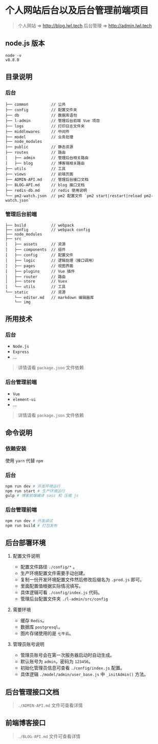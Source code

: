 # 个人网站后台以及后台管理前端项目
> 个人网站 => http://blog.lwl.tech
> 后台管理 => http://admin.lwl.tech

## node.js  版本
```text
node -v
v8.8.0
```

## 目录说明
### 后台
```text
├── common          // 公共
├── config          // 配置文件夹
├── db              // 数据库语句
├── l-admin         // 管理后台前端 Vue 项目
├── logs            // 打印日志文件夹
├── middlewares     // 中间件
├── model           // 业务处理
├── node_modules
├── public          // 静态资源
├── routes          // 路由
│   ├── admin       // 管理后台相关路由
│   ├── blog        // 博客端相关路由
├── utils           // 工具
├── views           // 前端页面
├── ADMIN-API.md    // 管理后台接口文档
├── BLOG-API.md     // blog 接口文档
├── redis-db.md     // redis 使用说明
└── pm2-watch.json  // pm2 配置文件 `pm2 start|restart|reload pm2-watch.json`
```

### 管理后台前端
```text
├── build           // webpack
├── config          // webpack config
├── node_modules
├── src
│   ├── assets      // 资源
│   ├── components  // 组件
│   ├── config      // 配置文件
│   ├── logic       // 逻辑处理（接口调用）
│   ├── pages       // 视图界面
│   ├── plugins     // Vue 插件
│   ├── router      // 路由
│   ├── store       // Vuex
│   └── utils       // 工具
└── static          // 资源
    └── editor.md   // markdown 编辑器库
    └── img
```
## 所用技术
### 后台
- `Node.js`
- `Express`
- ...
> 详情请看 `package.json` 文件依赖

### 后台管理前端
- `Vue`
- `element-ui`
- ...
> 详情请看 `package.json` 文件依赖

## 命令说明

### 依赖安装
使用 `yarn` 代替 `npm`

### 后台
```bash
npm run dev # 开发环境运行
npm run start # 生产环境运行
gulp # 博客前端编译 sass 和 压缩 js
```

### 后台管理前端
```bash
npm run dev # 开发调试
npm run build # 打包发布
```

## 后台部署环境
1. 配置文件说明
    - 配置文件路径 `./config/*` 。
    - 生产环境配置文件需要手动创建。
    - 复制一份开发环境配置文件然后修改后缀名为 `.prod.js` 即可。
    - 里面配置值根据实际情况填写。
    - 具体逻辑可看 `./config/index.js` 代码。
    - 管理后台配置文件夹 `./l-admin/src/config`
2. 需要环境
    - 缓存 `Redis`。
    - 数据库 `postgresql`。
    - 图片存储使用的是 `七牛云`。

3. 管理员账号说明
    - 管理员账号会在第一次服务器启动时自动生成。
    - 默认账号为 `admin`，密码为 `123456`。
    - 初始化管理员信息可查看 `./config/index.js` 配置。
    - 具体逻辑 `./model/admin/user_base.js` 中 `_initAdmin()` 方法。


## 后台管理接口文档
> `./ADMIN-API.md` 文件可查看详情

## 前端博客接口
> `./BLOG-API.md` 文件可查看详情